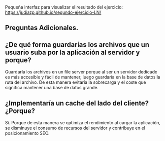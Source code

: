 
Pequeña interfaz para visualizar el resultado del ejercicio: https://judiazp.github.io/segundo-ejercicio-LN/

## Preguntas Adicionales.

## ¿De qué forma guardarías los archivos que un usuario suba por la aplicación al servidor y porque?


Guardaría los archivos en un file server porque al ser un servidor dedicado es más accesible y fácil de mantener, luego guardaría en la base de datos la ruta del archivo. De esta manera evitaría la sobrecarga y el coste que significa mantener una base de datos grande.

## ¿Implementaría un cache del lado del cliente? ¿Porque?

Si. Porque de esta manera se optimiza el rendimiento al cargar la aplicación, se disminuye el consumo de recursos del servidor y contribuye en el posicionamiento SEO.
